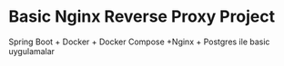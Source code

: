 # Basic Nginx Reverse Proxy Project
Spring Boot + Docker + Docker Compose +Nginx + Postgres ile basic uygulamalar


